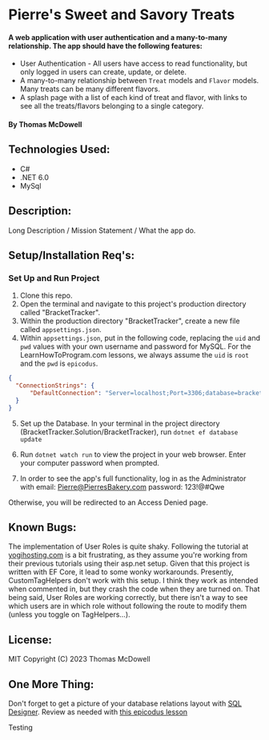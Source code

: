 # Pierre's Sweet and Savory Treats
#### A web application with user authentication and a many-to-many relationship. The app should have the following features:
* User Authentication - All users have access to read functionality, but only logged in users can create, update, or delete.
* A many-to-many relationship between ```Treat``` models and ```Flavor``` models. Many treats can be many different flavors.
* A splash page with a list of each kind of treat and flavor, with links to see all the treats/flavors belonging to a single category.

#### By Thomas McDowell  

## Technologies Used:
* C#
* .NET 6.0
* MySql

## Description:
Long Description / Mission Statement / What the app do.  

## Setup/Installation Req's:

### Set Up and Run Project
1. Clone this repo.
2. Open the terminal and navigate to this project's production directory called "BracketTracker". 
3. Within the production directory "BracketTracker", create a new file called `appsettings.json`.
4. Within `appsettings.json`, put in the following code, replacing the `uid` and `pwd` values with your own username and password for MySQL. For the LearnHowToProgram.com lessons, we always assume the `uid` is `root` and the `pwd` is `epicodus`.

```json
{
  "ConnectionStrings": {
      "DefaultConnection": "Server=localhost;Port=3306;database=bracket_tracker;uid=[YOUR SQL USERNAME];pwd=[YOUR SQL PASSWORD];"
  }
}
```

5. Set up the Database. In your terminal in the project directory (BracketTracker.Solution/BracketTracker), run ```dotnet ef database update```

6. Run ```dotnet watch run``` to view the project in your web browser. Enter your computer password when prompted.

7. In order to see the app's full functionality, log in as the Administrator with 
email: Pierre@PierresBakery.com
password: 123!@#Qwe

Otherwise, you will be redirected to an Access Denied page.

## Known Bugs:
The implementation of User Roles is quite shaky. Following the tutorial at [yogihosting.com](https://yogihosting.com/aspnet-core-identity-roles/) is a bit frustrating, as they assume you're working from their previous tutorials using their asp.net setup. Given that this project is written with EF Core, it lead to some wonky workarounds. Presently, CustomTagHelpers don't work with this setup. I think they work as intended when commented in, but they crash the code when they are turned on. That being said, User Roles are working correctly, but there isn't a way to see which users are in which role without following the route to modify them (unless you toggle on TagHelpers...). 

## License:
MIT Copyright (C) 2023 Thomas McDowell

## One More Thing:
Don't forget to get a picture of your database relations layout with [SQL Designer](https://ondras.zarovi.cz/sql/demo/). Review as needed with [this epicodus lesson](https://www.learnhowtoprogram.com/c-and-net/database-basics/using-sql-designer)

Testing
